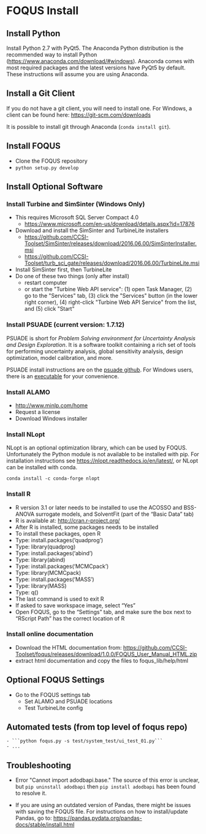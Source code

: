 # FOQUS Install

## Install Python

Install Python 2.7 with PyQt5.  The Anaconda Python distribution is the recommended way to install Python (https://www.anaconda.com/download/#windows). Anaconda comes with most required packages and the latest versions
have PyQt5 by default. These instructions will assume you are using Anaconda.

## Install a Git Client

If you do not have a git client, you will need to install one.  For Windows, a client can be found here: https://git-scm.com/downloads

It is possible to install git through Anaconda (```conda install git```).

## Install FOQUS

* Clone the FOQUS repository
* ``python setup.py develop``

## Install Optional Software

### Install Turbine and SimSinter (Windows Only)
* This requires Microsoft SQL Server Compact 4.0
    * https://www.microsoft.com/en-us/download/details.aspx?id=17876
* Download and install the SimSinter and TurbineLite installers
    * https://github.com/CCSI-Toolset/SimSinter/releases/download/2016.06.00/SimSinterInstaller.msi
    * https://github.com/CCSI-Toolset/turb_sci_gate/releases/download/2016.06.00/TurbineLite.msi
* Install SimSinter first, then TurbineLite
* Do one of these two things (only after install)
    * restart computer
    * or start the "Turbine Web API service": (1) open Task Manager, (2) go to the "Services" tab, (3) click the "Services" button (in the lower right corner), (4) right-click "Turbine Web API Service" from the list, and (5) click "Start" 

### Install PSUADE (current version: 1.7.12)

PSUADE is short for *Problem Solving environment for Uncertainty Analysis and Design Exploration*. It is a software toolkit containing a rich set of tools for performing uncertainty analysis, global sensitivity analysis, design optimization, model calibration, and more.

PSUADE install instructions are on the [psuade github](https://github.com/LLNL/psuade). For Windows users, there is an [executable](https://github.com/LLNL/psuade/releases) for your convenience.

### Install ALAMO
- http://www.minlp.com/home
- Request a license
- Download Windows installer

### Install NLopt

NLopt is an optional optimization library, which can be used by FOQUS. Unfortunately
the Python module is not available to be installed with pip. For installation
instructions see https://nlopt.readthedocs.io/en/latest/, or NLopt can be installed with conda.

```conda install -c conda-forge nlopt```

### Install R

- R version 3.1 or later needs to be installed to use the ACOSSO and BSS-ANOVA surrogate models, and SolventFit (part of the “Basic Data” tab)
- R is available at: http://cran.r-project.org/
- After R is installed, some packages needs to be installed
- To install these packages, open R
- Type: install.packages(‘quadprog’)
- Type: library(quadprog)
- Type: install.packages(‘abind’)
- Type: library(abind)
- Type: install.packages(‘MCMCpack’)
- Type: library(MCMCpack)
- Type: install.packages(‘MASS’)
- Type: library(MASS)
- Type: q()
- The last command is used to exit R
- If asked to save workspace image, select “Yes”
- Open FOQUS, go to the “Settings” tab, and make sure the box next to “RScript Path” has the correct location of R

### Install online documentation

* Download the HTML documentation from:
 https://github.com/CCSI-Toolset/foqus/releases/download/1.0.0/FOQUS_User_Manual_HTML.zip
* extract html documentation and copy the files to foqus_lib/help/html

## Optional FOQUS Settings
* Go to the FOQUS settings tab
  - Set ALAMO and PSUADE locations
  - Test TurbineLite config

## Automated tests (from top level of foqus repo)
	- ```python foqus.py -s test/system_test/ui_test_01.py```
	- ...

## Troubleshooting

* Error "Cannot import adodbapi.base." The source of this error is unclear, but
```pip uninstall adodbapi``` then ```pip install adodbapi``` has been found to
resolve it.

* If you are using an outdated version of Pandas, there might be issues with
saving the FOQUS file. For instructions on how to install/update Pandas, go to: 
https://pandas.pydata.org/pandas-docs/stable/install.html
